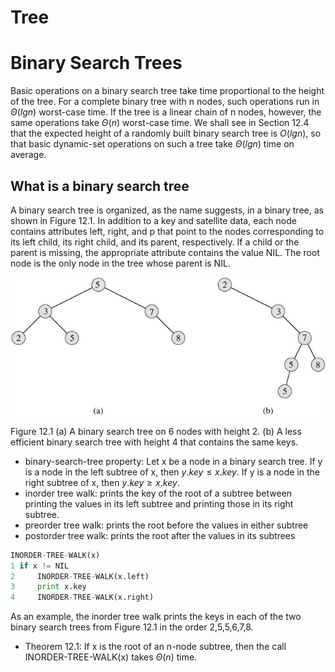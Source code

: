 # Tree

# Binary Search Trees

Basic operations on a binary search tree take time proportional to the height of the tree. For a complete binary tree with n nodes, such operations run in $\Theta(lgn)$ worst-case time. If the tree is a linear chain of n nodes, however, the same operations take $\Theta(n)$ worst-case time. We shall see in Section 12.4 that the expected height of a randomly built binary search tree is $O(lgn)$, so that basic dynamic-set operations on such a tree take $\Theta(lgn)$ time on average.  

## What is a binary search tree  

A binary search tree is organized, as the name suggests, in a binary tree, as shown in Figure 12.1.  In addition to a key and satellite data, each node contains attributes left, right, and p that point to the nodes corresponding to its left child, its right child, and its parent, respectively. If a child or the parent is missing, the appropriate attribute contains the value NIL. The root node is the only node in the tree whose parent is NIL.     

![](.\images\binary_search_tree_01.png)

Figure 12.1 (a) A binary search tree on 6 nodes with height 2. (b) A less efficient binary search tree with height 4 that contains the same keys.  

- binary-search-tree property: Let x be a node in a binary search tree. If y is a node in the left subtree
  of x, then $y.key \le x.key$. If y is a node in the right subtree of x, then $y.key \ge x.key$.  
- inorder tree walk: prints the key of the root of a subtree between printing the values in its left subtree and printing those in its right subtree.  
- preorder tree walk: prints the root before the values in either subtree  
- postorder tree walk: prints the root after the values in its subtrees  

```python
INORDER-TREE-WALK(x)
1 if x != NIL
2     INORDER-TREE-WALK(x.left)
3     print x.key
4     INORDER-TREE-WALK(x.right)
```

As an example, the inorder tree walk prints the keys in each of the two binary search trees from Figure 12.1 in the order 2,5,5,6,7,8.    

- Theorem 12.1: If x is the root of an n-node subtree, then the call INORDER-TREE-WALK(x) takes $\Theta(n)$ time.  